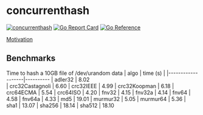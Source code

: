 # concurrenthash
[![concurrenthash](https://github.com/kmulvey/concurrenthash/actions/workflows/release_build.yml/badge.svg)](https://github.com/kmulvey/concurrenthash/actions/workflows/release_build.yml) [![Go Report Card](https://goreportcard.com/badge/github.com/kmulvey/concurrenthash)](https://goreportcard.com/report/github.com/kmulvey/concurrenthash) [![Go Reference](https://pkg.go.dev/badge/github.com/kmulvey/concurrenthash.svg)](https://pkg.go.dev/github.com/kmulvey/concurrenthash)


[Motivation](https://stackoverflow.com/questions/7015544/calculating-a-hash-code-for-a-large-file-in-parallel)

## Benchmarks
Time to hash a 10GB file of /dev/urandom data
| algo              | time (s) |
|-------------------|----------
| adler32           | 8.02  
| crc32Castagnoli   | 6.60
| crc32IEEE         | 4.99
| crc32Koopman      | 6.18
| crc64ECMA         | 5.54
| crc64ISO          | 4.20
| fnv32             | 4.15
| fnv32a            | 4.14
| fnv64             | 4.58
| fnv64a            | 4.33
| md5               | 19.01
| murmur32          | 5.05
| murmur64          | 5.36
| sha1              | 13.07
| sha256            | 18.14
| sha512            | 18.10
